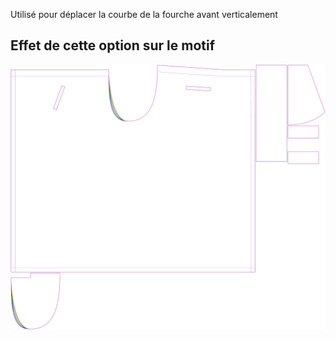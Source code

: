 Utilisé pour déplacer la courbe de la fourche avant verticalement



## Effet de cette option sur le motif
![Cette image montre l'effet de cette option en superposant plusieurs variantes qui ont une valeur différente pour cette option](waralee_crotchfactorfrontver_sample.svg "Effet de cette option sur le motif")